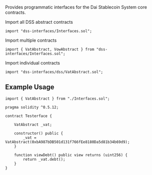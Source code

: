 Provides programmatic interfaces for the Dai Stablecoin System core contracts.

Import all DSS abstract contracts

```
import "dss-interfaces/Interfaces.sol";
```

Import multiple contracts

```
import { VatAbstract, VowAbstract } from "dss-interfaces/Interfaces.sol";
```

Import individual contracts

```
import "dss-interfaces/dss/VatAbstract.sol";
```


## Example Usage


```
import { VatAbstract } from "./Interfaces.sol";

pragma solidity ^0.5.12;

contract Testerface {
    
    VatAbstract _vat;
    
    constructor() public {
        _vat = VatAbstract(0xbA987bDB501d131f766fEe8180Da5d81b34b69d9);
    }
    
    function viewDebt() public view returns (uint256) {
        return _vat.debt();
    }    
}
```
